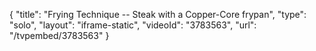 {
    "title": "Frying Technique -- Steak with a Copper-Core frypan",
    "type": "solo",
    "layout": "iframe-static",
    "videoId": "3783563",
    "url": "\/tvpembed\/3783563"
}